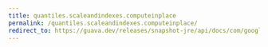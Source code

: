 ```yaml
---
title: quantiles.scaleandindexes.computeinplace
permalink: /quantiles.scaleandindexes.computeinplace/
redirect_to: https://guava.dev/releases/snapshot-jre/api/docs/com/google/common/math/Quantiles.ScaleAndIndexes.html#computeInPlace-double...-
---
```

